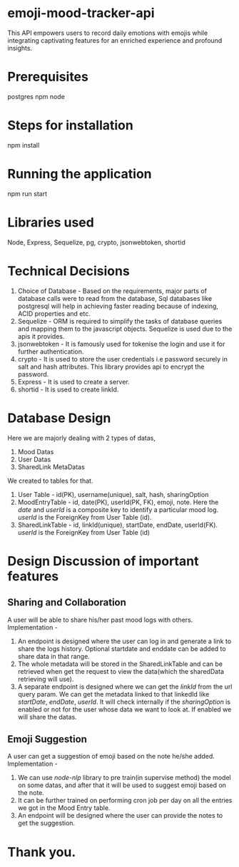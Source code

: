 # emoji-mood-tracker-api
This API empowers users to record daily emotions  with emojis while integrating captivating features for an enriched experience and profound  insights.

# Prerequisites
postgres
npm
node

# Steps for installation
npm install
# Running the application
npm run start

# Libraries used
Node, Express, Sequelize, pg, crypto, jsonwebtoken, shortid

# Technical Decisions
1. Choice of Database - Based on the requirements, major parts of database calls were to read from the database, Sql databases like postgresql will help in achieving faster reading because of indexing, ACID properties and etc.
2. Sequelize - ORM is required to simplify the tasks of database queries and mapping them to the javascript objects. Sequelize is used due to the apis it provides.
3. jsonwebtoken - It is famously used for tokenise the login and use it for further authentication.
4. crypto - It is used to store the user credentials i.e password securely in salt and hash attributes. This library provides api to encrypt the password.
5. Express - It is used to create a server.
6. shortid - It is used to create linkId.

# Database Design
Here we are majorly dealing with 2 types of datas,
1. Mood Datas
2. User Datas
3. SharedLink MetaDatas

We created to tables for that.
1. User Table - id(PK), username(unique), salt, hash, sharingOption
2. MoodEntryTable - id, date(PK), userId(PK, FK), emoji, note. Here the *date* and *userId* is a composite key to identify a particular mood log. *userId* is the ForeignKey from User Table (id).
3. SharedLinkTable - id, linkId(unique), startDate, endDate, userId(FK). *userId* is the ForeignKey from User Table (id)

# Design Discussion of important features
## Sharing and Collaboration
A user will be able to share his/her past mood logs with others.
Implementation - 
1. An endpoint is designed where the user can log in and generate a link to share the logs history. Optional startdate and enddate can be added to share data in that range.
2. The whole metadata will be stored in the SharedLinkTable and can be retrieved when get the request to view the data(which the sharedData retrieving will use).
3. A separate endpoint is designed where we can get the *linkId* from the url query param. We can get the metadata linked to that linkedId like *startDate*, *endDate*, *userId*. It will check internally if the *sharingOption* is enabled or not for the user whose data we want to look at. If enabled we will share the datas.

## Emoji Suggestion
A user can get a suggestion of emoji based on the note he/she added.
Implementation - 
1. We can use *node-nlp* library to pre train(in supervise method) the model on some datas, and after that it will be used to suggest emoji based on the note.
2. It can be further trained on performing cron job per day on all the entries we got in the Mood Entry table.
4. An endpoint will be designed where the user can provide the notes to get the suggestion.

# Thank you.
